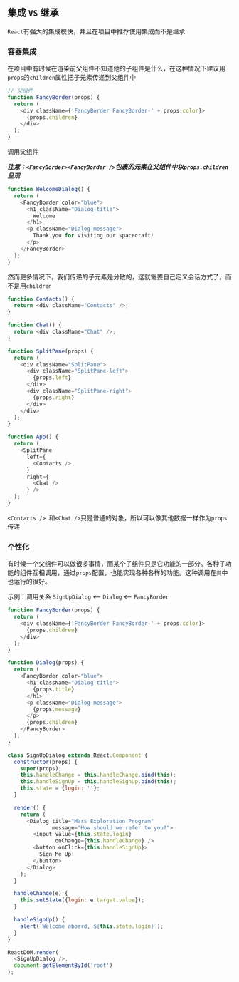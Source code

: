 ## 集成 `VS` 继承

`React`有强大的集成模快，并且在项目中推荐使用集成而不是继承

### 容器集成

在项目中有时候在渲染前父组件不知道他的子组件是什么，在这种情况下建议用`props`的`children`属性把子元素传递到父组件中

```js
// 父组件
function FancyBorder(props) {
  return (
    <div className={'FancyBorder FancyBorder-' + props.color}>
      {props.children}
    </div>
  );
}
```
调用父组件

***注意：`<FancyBorder><FancyBorder />`包裹的元素在父组件中以`props.children`呈现***
```js
function WelcomeDialog() {
  return (
    <FancyBorder color="blue">
      <h1 className="Dialog-title">
        Welcome
      </h1>
      <p className="Dialog-message">
        Thank you for visiting our spacecraft!
      </p>
    </FancyBorder>
  );
}
```
然而更多情况下，我们传递的子元素是分散的，这就需要自己定义会话方式了，而不是用`children`
```js
function Contacts() {
  return <div className="Contacts" />;
}

function Chat() {
  return <div className="Chat" />;
}

function SplitPane(props) {
  return (
    <div className="SplitPane">
      <div className="SplitPane-left">
        {props.left}
      </div>
      <div className="SplitPane-right">
        {props.right}
      </div>
    </div>
  );
}

function App() {
  return (
    <SplitPane
      left={
        <Contacts />
      }
      right={
        <Chat />
      } />
  );
}
```
`<Contacts /> `和`<Chat />`只是普通的对象，所以可以像其他数据一样作为`props`传递

### 个性化

有时候一个父组件可以做很多事情，而某个子组件只是它功能的一部分。各种子功能的组件互相调用，通过`props`配置，也能实现各种各样的功能。这种调用在`类`中也运行的很好。

示例：调用关系 `SignUpDialog` <-- `Dialog` <-- `FancyBorder`
```js
function FancyBorder(props) {
  return (
    <div className={'FancyBorder FancyBorder-' + props.color}>
      {props.children}
    </div>
  );
}

function Dialog(props) {
  return (
    <FancyBorder color="blue">
      <h1 className="Dialog-title">
        {props.title}
      </h1>
      <p className="Dialog-message">
        {props.message}
      </p>
      {props.children}
    </FancyBorder>
  );
}

class SignUpDialog extends React.Component {
  constructor(props) {
    super(props);
    this.handleChange = this.handleChange.bind(this);
    this.handleSignUp = this.handleSignUp.bind(this);
    this.state = {login: ''};
  }

  render() {
    return (
      <Dialog title="Mars Exploration Program"
              message="How should we refer to you?">
        <input value={this.state.login}
               onChange={this.handleChange} />
        <button onClick={this.handleSignUp}>
          Sign Me Up!
        </button>
      </Dialog>
    );
  }

  handleChange(e) {
    this.setState({login: e.target.value});
  }

  handleSignUp() {
    alert(`Welcome aboard, ${this.state.login}`);
  }
}

ReactDOM.render(
  <SignUpDialog />,
  document.getElementById('root')
);
```
